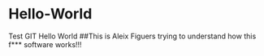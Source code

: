 # Hello-World
Test GIT Hello World
##This is Aleix Figuers trying to understand how this f*** software works!!!

